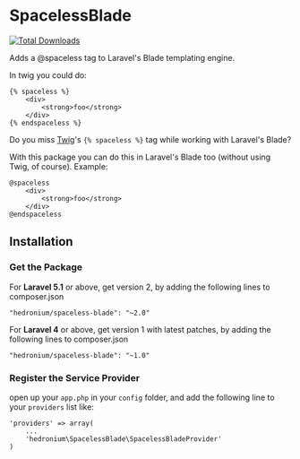 # SpacelessBlade
[![Total Downloads](https://poser.pugx.org/hedronium/spaceless-blade/downloads)](https://packagist.org/packages/hedronium/spaceless-blade)

Adds a @spaceless tag to Laravel's Blade templating engine.

In twig you could do:
```twig
{% spaceless %}
    <div>
        <strong>foo</strong>
    </div>
{% endspaceless %}
```

Do you miss [Twig](http://twig.sensiolabs.org/doc/tags/spaceless.html)'s 
`{% spaceless %}` tag while working with Laravel's Blade?

With this package you can do this in Laravel's Blade too (without using Twig, of course).
Example:
```blade
@spaceless
    <div>
        <strong>foo</strong>
    </div>
@endspaceless
```

## Installation
### Get the Package
For **Laravel 5.1** or above, get version 2, by adding the following lines to composer.json
```
"hedronium/spaceless-blade": "~2.0"
```

For **Laravel 4** or above, get version 1 with latest patches, by adding the following lines to composer.json
```
"hedronium/spaceless-blade": "~1.0"
```


### Register the Service Provider
open up your `app.php` in your `config` folder, and add the following line to
your `providers` list like:

```
'providers' => array(
    ...
    'hedronium\SpacelessBlade\SpacelessBladeProvider'
)
```
